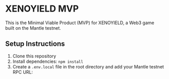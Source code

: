 # XENOYIELD MVP

This is the Minimal Viable Product (MVP) for XENOYIELD, a Web3 game built on the Mantle testnet.

## Setup Instructions

1. Clone this repository
2. Install dependencies: `npm install`
3. Create a `.env.local` file in the root directory and add your Mantle testnet RPC URL:

